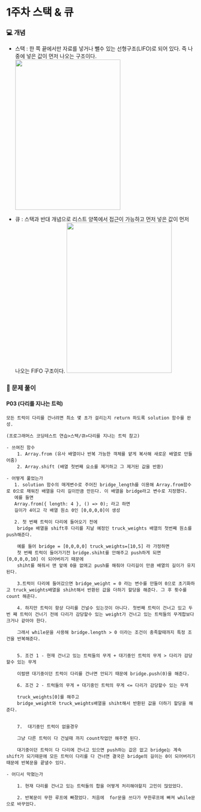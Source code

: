 # 1주차 스택 & 큐

### 💻 개념

- 스택 : 한 쪽 끝에서만 자료를 넣거나 뺄수 있는 선형구조(LIFO)로 되어 있다. 즉 나중에 넣은 값이 먼저 나오는 구조이다.
  <img src="https://upload.wikimedia.org/wikipedia/commons/thumb/2/29/Data_stack.svg/450px-Data_stack.svg.png" width="280" height="400"/>

- 큐 : 스택과 반대 개념으로 리스트 양쪽에서 접근이 가능하고 먼저 넣은 값이 먼저 나오는 FIFO 구조이다.
  <img src="https://upload.wikimedia.org/wikipedia/commons/thumb/5/52/Data_Queue.svg/330px-Data_Queue.svg.png" width="280" height="400"/>

### 🔑 문제 풀이

#### P03 (다리를 지나는 트럭)

    모든 트럭이 다리를 건너려면 최소 몇 초가 걸리는지 return 하도록 solution 함수를 완성.

    (프로그래머스 코딩테스트 연습>스택/큐>다리를 지나는 트럭 참고)

    - 쓰여진 함수
        1. Array.from (유사 배열이나 반복 가능한 객체를 얕게 복사해 새로운 배열로 만들어줌)
        2. Array.shift (배열 첫번째 요소를 제거하고 그 제거된 값을 반환)

    - 어떻게 풀었는가
       1. solution 함수의 매게변수로 주어진 bridge_length를 이용해 Array.from함수로 0으로 채워진 배열을 다리 길이만큼 만든다. 이 배열을 bridge라고 변수로 지정했다.
       에를 들면
       Array.from({ length: 4 }, () => 0); 라고 하면
       길이가 4이고 각 배열 원소 0인 [0,0,0,0]이 생성

       2. 첫 번째 트럭이 다리에 들어오기 전에
        bridge 배열을 shift후 다리를 지날 예정인 truck_weights 배열의 첫번째 원소를 push해준다.

        예를 들어 bridge = [0,0,0,0] truck_weights=[10,5] 라 가정하면
        첫 번째 트럭이 들어가기전 bridge.shiht를 안해주고 push하게 되면 [0,0,0,0,10] 이 되어버리기 때문에
        shiht를 해줘서 맨 앞에 0을 없애고 push를 해줘야 다리길이 만큼 배열의 길이가 유지된다.

        3.트럭이 다리에 들어갔으면 bridge_weight = 0 라는 변수를 만들어 0으로 초기화하고 truck_weights배열을 shiht해서 반환된 값을 더하기 할당을 해준다. 그 후 횟수를 count 해준다.

        4. 하지만 트럭이 항상 다리를 건널수 있는것이 아니다. 첫번째 트럭이 건너고 있고 두번 째 트럭이 건너기 전에 다리가 감당할수 있는 weight가 건너고 있는 트럭들의 무게합보다 크거나 같아야 한다.

        그래서 while문을 사용해 bridge.length > 0 이라는 조건이 충족할때까지 특정 조건을 반복해준다.


        5. 조건 1 - 현재 건너고 있는 트럭들의 무게 + 대기중인 트럭의 무게 > 다리가 감당할수 있는 무게

        이럴땐 대기중이던 트럭이 다리를 건너면 안되기 때문에 bridge.push(0)을 해준다.

        6. 조건 2 - 트럭들의 무게 + 대기중인 트럭의 무게 <= 다리가 감당할수 있는 무게

        truck_weights[0]를 해주고
        bridge_weight와 truck_weights배열을 shiht해서 반환된 값을 더하기 할당을 해준다.


        7.  대기중인 트럭이 없을경우

        그냥 다른 트럭이 다 건널때 까지 count작업만 해주면 된다.

        대기중이던 트럭이 다 다리에 건너고 있으면 push하는 값은 없고 bridge는 계속 shift가 되기때문에 모든 트럭이 다리를 다 건너면 결국은 bridge의 길이는 0이 되어버리기 때문에 반복문을 끝낼수 있다.

    - 어디서 막혔는가

        1. 현재 다리를 건너고 있는 트럭들의 합을 어떻게 처리해야할지 고민이 많았었다.

        2. 반복문이 무한 루프에 빠졌었다. 처음에  for문을 쓰다가 무한루프에 빠져 while문으로 바꾸었다.


